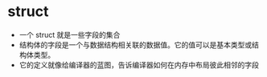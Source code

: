 # struct
- 一个 struct 就是一些字段的集合
- 结构体的字段是一个与数据结构相关联的数据值。它的值可以是基本类型或结构体类型。
- 它的定义就像给编译器的蓝图，告诉编译器如何在内存中布局彼此相邻的字段

